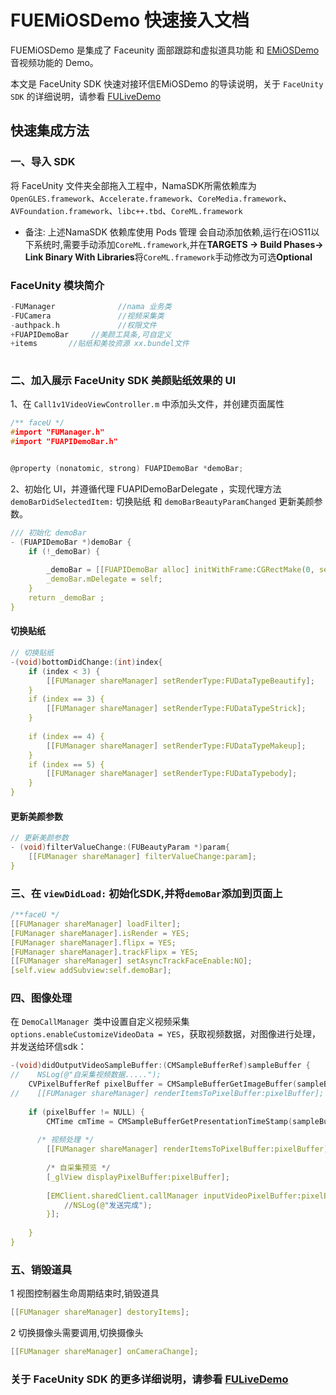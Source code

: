 # FUEMiOSDemo 快速接入文档

FUEMiOSDemo 是集成了 Faceunity 面部跟踪和虚拟道具功能 和 [EMiOSDemo](<https://www.easemob.com/download/rtc>) 音视频功能的 Demo。

本文是 FaceUnity SDK 快速对接环信EMiOSDemo 的导读说明，关于 `FaceUnity SDK` 的详细说明，请参看 [FULiveDemo](https://github.com/Faceunity/FULiveDemo/tree/dev)

## 快速集成方法

### 一、导入 SDK

将  FaceUnity  文件夹全部拖入工程中，NamaSDK所需依赖库为 `OpenGLES.framework`、`Accelerate.framework`、`CoreMedia.framework`、`AVFoundation.framework`、`libc++.tbd`、`CoreML.framework`

- 备注: 上述NamaSDK 依赖库使用 Pods 管理 会自动添加依赖,运行在iOS11以下系统时,需要手动添加`CoreML.framework`,并在**TARGETS -> Build Phases-> Link Binary With Libraries**将`CoreML.framework`手动修改为可选**Optional**

### FaceUnity 模块简介
```C
-FUManager              //nama 业务类
-FUCamera               //视频采集类   
-authpack.h             //权限文件
+FUAPIDemoBar     //美颜工具条,可自定义
+items       //贴纸和美妆资源 xx.bundel文件
      
```


### 二、加入展示 FaceUnity SDK 美颜贴纸效果的  UI

1、在 `Call1v1VideoViewController.m`  中添加头文件，并创建页面属性

```C
/** faceU */
#import "FUManager.h"
#import "FUAPIDemoBar.h"


@property (nonatomic, strong) FUAPIDemoBar *demoBar;

```

2、初始化 UI，并遵循代理  FUAPIDemoBarDelegate ，实现代理方法 `demoBarDidSelectedItem:` 切换贴纸 和 `demoBarBeautyParamChanged` 更新美颜参数。

```C
/// 初始化 demoBar
- (FUAPIDemoBar *)demoBar {
    if (!_demoBar) {
        
        _demoBar = [[FUAPIDemoBar alloc] initWithFrame:CGRectMake(0, self.view.frame.size.height - 164 -250, self.view.frame.size.width, 164)];
        _demoBar.mDelegate = self;
    }
    return _demoBar ;
}

```

#### 切换贴纸

```C
// 切换贴纸
-(void)bottomDidChange:(int)index{
    if (index < 3) {
        [[FUManager shareManager] setRenderType:FUDataTypeBeautify];
    }
    if (index == 3) {
        [[FUManager shareManager] setRenderType:FUDataTypeStrick];
    }
    
    if (index == 4) {
        [[FUManager shareManager] setRenderType:FUDataTypeMakeup];
    }
    if (index == 5) {
        [[FUManager shareManager] setRenderType:FUDataTypebody];
    }
}

```

#### 更新美颜参数

```C
// 更新美颜参数    
- (void)filterValueChange:(FUBeautyParam *)param{
    [[FUManager shareManager] filterValueChange:param];
}
```

### 三、在 `viewDidLoad:` 初始化SDK,并将`demoBar`添加到页面上

```C
/**faceU */
[[FUManager shareManager] loadFilter];
[FUManager shareManager].isRender = YES;
[FUManager shareManager].flipx = YES;
[FUManager shareManager].trackFlipx = YES;
[[FUManager shareManager] setAsyncTrackFaceEnable:NO];
[self.view addSubview:self.demoBar];

```

### 四、图像处理

在  `DemoCallManager `类中设置自定义视频采集`options.enableCustomizeVideoData = YES`，获取视频数据，对图像进行处理，并发送给环信sdk：

```c
-(void)didOutputVideoSampleBuffer:(CMSampleBufferRef)sampleBuffer {
//    NSLog(@"自采集视频数据.....");
    CVPixelBufferRef pixelBuffer = CMSampleBufferGetImageBuffer(sampleBuffer) ;
//    [[FUManager shareManager] renderItemsToPixelBuffer:pixelBuffer];
    
    if (pixelBuffer != NULL) {
        CMTime cmTime = CMSampleBufferGetPresentationTimeStamp(sampleBuffer);
        
      /* 视频处理 */
        [[FUManager shareManager] renderItemsToPixelBuffer:pixelBuffer];
        
        /* 自采集预览 */
        [_glView displayPixelBuffer:pixelBuffer];
        
        [EMClient.sharedClient.callManager inputVideoPixelBuffer:pixelBuffer sampleBufferTime:cmTime rotation:0 callId:self.currentCall.callId completion:^(EMError *aError) {
            //NSLog(@"发送完成");
        }];
    
    }
}
```

### 五、销毁道具

1 视图控制器生命周期结束时,销毁道具
```C
[[FUManager shareManager] destoryItems];
```

2 切换摄像头需要调用,切换摄像头
```C
[[FUManager shareManager] onCameraChange];
```

### 关于 FaceUnity SDK 的更多详细说明，请参看 [FULiveDemo](https://github.com/Faceunity/FULiveDemo/tree/dev)